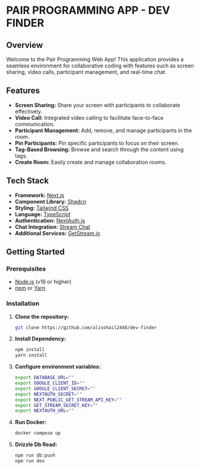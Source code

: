 # PAIR PROGRAMMING APP - DEV FINDER

## Overview

Welcome to the Pair Programming Web App! This application provides a seamless environment for collaborative coding with features such as screen sharing, video calls, participant management, and real-time chat.

## Features

- **Screen Sharing:** Share your screen with participants to collaborate effectively.
- **Video Call:** Integrated video calling to facilitate face-to-face communication.
- **Participant Management:** Add, remove, and manage participants in the room.
- **Pin Participants:** Pin specific participants to focus on their screen.
- **Tag-Based Browsing:** Browse and search through the content using tags.
- **Create Room:** Easily create and manage collaboration rooms.

## Tech Stack

- **Framework:** [Next.js](https://nextjs.org/)
- **Component Library:** [Shadcn](https://shadcn.dev/)
- **Styling:** [Tailwind CSS](https://tailwindcss.com/)
- **Language:** [TypeScript](https://www.typescriptlang.org/)
- **Authentication:** [NextAuth.js](https://next-auth.js.org/)
- **Chat Integration:** [Stream Chat](https://getstream.io/chat/)
- **Additional Services:** [GetStream.io](https://getstream.io/)

## Getting Started

### Prerequisites

- [Node.js](https://nodejs.org/) (v16 or higher)
- [npm](https://www.npmjs.com/) or [Yarn](https://yarnpkg.com/)

### Installation

1. **Clone the repository:**

   ```bash
   git clone https://github.com/alisohail2448/dev-finder

2. **Install Dependency:**

   ```bash
   npm install
   yarn install

3. **Configure environment variables:**

   ```bash
   export DATABASE_URL=""
   export GOOGLE_CLIENT_ID=""
   export GOOGLE_CLIENT_SECRET=""
   export NEXTAUTH_SECRET=""
   export NEXT_PUBLIC_GET_STREAM_API_KEY=""
   export GET_STREAM_SECRET_KEY=""
   export NEXTAUTH_URL=""
   ```

4. **Run Docker:**

   ```bash
   docker compose up
   ```

5. **Drizzle Db Read:**

   ```bash
   npm run db:push
   npm run dev
   ```
